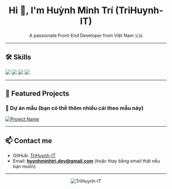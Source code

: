 <h1 align="center">Hi 👋, I'm Huỳnh Minh Trí (TriHuynh-IT)</h1>

<p align="center">
  A passionate Front-End Developer from Việt Nam 🇻🇳
</p>

---

## 🛠️ Skills

<p>
  <img src="https://img.shields.io/badge/HTML5-E34F26?style=for-the-badge&logo=html5&logoColor=white"/>
  <img src="https://img.shields.io/badge/CSS3-1572B6?style=for-the-badge&logo=css3&logoColor=white"/>
  <img src="https://img.shields.io/badge/Bootstrap-563D7C?style=for-the-badge&logo=bootstrap&logoColor=white"/>
  <img src="https://img.shields.io/badge/React-20232A?style=for-the-badge&logo=react&logoColor=61DAFB"/>
</p>

---

## 📌 Featured Projects

### 🔗 Dự án mẫu (bạn có thể thêm nhiều cái theo mẫu này)

[![Project Name](https://github-readme-stats.vercel.app/api/pin/?username=TriHuynh-IT&repo=demo-project&theme=highcontrast)](https://github.com/TriHuynh-IT/demo-project)

<!--
👉 Muốn thêm dự án? Copy dòng dưới và sửa lại username + repo:
[![Tên dự án](https://github-readme-stats.vercel.app/api/pin/?username=TriHuynh-IT&repo=ten-repo&theme=highcontrast)](https://github.com/TriHuynh-IT/ten-repo)
-->

---

## 📫 Contact me

- GitHub: [TriHuynh-IT](https://github.com/TriHuynh-IT)
- Email: **huynhminhtri.dev@gmail.com** (hoặc thay bằng email thật nếu bạn muốn)

---

<p align="center">
  <img src="https://komarev.com/ghpvc/?username=TriHuynh-IT&label=Profile+Views&color=blue&style=flat" alt="TriHuynh-IT" />
</p>

